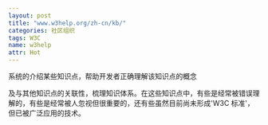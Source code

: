 ```yaml
---
layout: post
title: "www.w3help.org/zh-cn/kb/"
categories: 社区组织
tags: W3C
name: w3help
attr: Hot
---
```


系统的介绍某些知识点，帮助开发者正确理解该知识点的概念
<!--break-->
及与其他知识点的关联性，梳理知识体系。在这些知识点中，有些是经常被错误理解的，有些是经常被人忽视但很重要的，还有些虽然目前尚未形成'W3C 标准'，但已被广泛应用的技术。